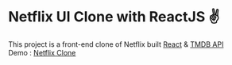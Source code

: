 # Netflix UI Clone with ReactJS ✌
This project is a front-end clone of Netflix built [React](https://reactjs.org) & [TMDB API](https://www.themoviedb.org/documentation/api) <br/>
Demo : [Netflix Clone](https://netflix-ui-clone-app.netlify.app)
